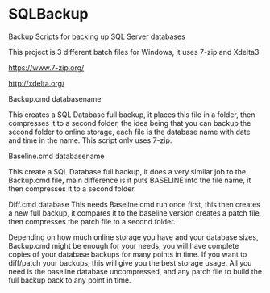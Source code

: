# SQLBackup
Backup Scripts for backing up SQL Server databases

This project is 3 different batch files for Windows, it uses 7-zip and Xdelta3

https://www.7-zip.org/

http://xdelta.org/

Backup.cmd databasename

This creates a SQL Database full backup, it places this file in a folder, then compresses it to a second folder, the idea being that you can backup the second folder to online storage, each file is the database name with date and time in the name. This script only uses 7-zip.

Baseline.cmd databasename 

This create a SQL Database full backup, it does a very similar job to the Backup.cmd file, main difference is it puts BASELINE into the file name, it then compresses it to a second folder.

Diff.cmd database
This needs Baseline.cmd run once first, this then creates a new full backup, it compares it to the baseline version creates a patch file, then compresses the patch file to a second folder.

Depending on how much online storage you have and your database sizes, Backup.cmd might be enough for your needs, you will have complete copies of your database backups for many points in time. If you want to diff/patch your backups, this will give you the best storage usage. All you need is the baseline database uncompressed, and any patch file to build the full backup back to any point in time.







